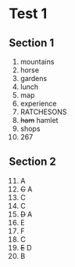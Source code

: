 # Test 1

## Section 1

1. mountains
2. horse
3. gardens
4. lunch
5. map
6. experience
7. RATCHESONS
8. ~~ham~~ hamlet
9. shops
10. 267

## Section 2

11. A
12. ~~C~~ A
13. C
14. C
15. ~~D~~ A
16. E
17. F
18. C
19. ~~E~~ D
20. B
